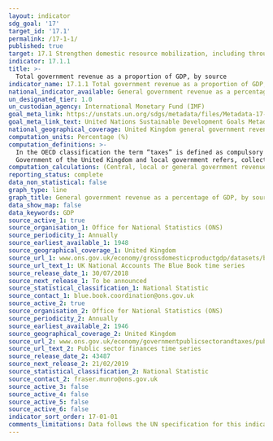 ```yaml
---
layout: indicator
sdg_goal: '17'
target_id: '17.1'
permalink: /17-1-1/
published: true
target: 17.1 Strengthen domestic resource mobilization, including through international support to developing countries, to improve domestic capacity for tax and other revenue collection
indicator: 17.1.1
title: >-
  Total government revenue as a proportion of GDP, by source
indicator_name: 17.1.1 Total government revenue as a proportion of GDP, by source
national_indicator_available: General government revenue as a percentage of GDP, by source
un_designated_tier: 1.0
un_custodian_agency: International Monetary Fund (IMF)
goal_meta_link: https://unstats.un.org/sdgs/metadata/files/Metadata-17-01-01.pdf
goal_meta_link_text: United Nations Sustainable Development Goals Metadata (PDF 469 KB)
national_geographical_coverage: United Kingdom general government revenue
computation_units: Percentage (%)
computation_definitions: >-
  In the OECD classification the term “taxes” is defined as compulsory unrequited payments to general government. The definition of government follows that of the 2008 System of National Accounts (SNA). As disaggregations of general government, central government here refers to the
  Government of the United Kingdom and local government refers, collectively, to the administration of counties or districts, with representatives elected by those who live there.
computation_calculations: (Central, local or general government revenue / GDP) * 100
reporting_status: complete
data_non_statistical: false
graph_type: line
graph_title: General government revenue as a percentage of GDP, by source
data_show_map: false
data_keywords: GDP
source_active_1: true
source_organisation_1: Office for National Statistics (ONS)
source_periodicity_1: Annually
source_earliest_available_1: 1948
source_geographical_coverage_1: United Kingdom
source_url_1: www.ons.gov.uk/economy/grossdomesticproductgdp/datasets/bluebook
source_url_text_1: UK National Accounts The Blue Book time series 
source_release_date_1: 30/07/2018
source_next_release_1: To be announced
source_statistical_classification_1: National Statistic
source_contact_1: blue.book.coordination@ons.gov.uk  
source_active_2: true
source_organisation_2: Office for National Statistics (ONS)
source_periodicity_2: Annually
source_earliest_available_2: 1946
source_geographical_coverage_2: United Kingdom
source_url_2: www.ons.gov.uk/economy/governmentpublicsectorandtaxes/publicsectorfinance/datasets/publicsectorfinances
source_url_text_2: Public sector finances time series
source_release_date_2: 43487
source_next_release_2: 21/02/2019
source_statistical_classification_2: National Statistic
source_contact_2: fraser.munro@ons.gov.uk
source_active_3: false
source_active_4: false
source_active_5: false
source_active_6: false
indicator_sort_order: 17-01-01
comments_limitations: Data follows the UN specification for this indicator. This indicator has been identified in collaboration with topic experts.
---
```

